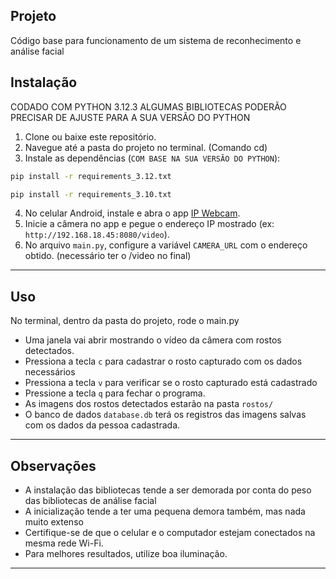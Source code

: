 ## Projeto

Código base para funcionamento de um sistema de reconhecimento e análise facial

## Instalação

CODADO COM PYTHON 3.12.3 ALGUMAS BIBLIOTECAS PODERÃO PRECISAR DE AJUSTE PARA A SUA VERSÃO DO PYTHON

1. Clone ou baixe este repositório.
2. Navegue até a pasta do projeto no terminal. (Comando cd)
3. Instale as dependências (`COM BASE NA SUA VERSÃO DO PYTHON`):

```bash
pip install -r requirements_3.12.txt
```

```bash
pip install -r requirements_3.10.txt
```

4. No celular Android, instale e abra o app [IP Webcam](https://play.google.com/store/apps/details?id=com.pas.webcam).
5. Inicie a câmera no app e pegue o endereço IP mostrado (ex: `http://192.168.18.45:8080/video`).
6. No arquivo `main.py`, configure a variável `CAMERA_URL` com o endereço obtido. (necessário ter o /video no final)

---

## Uso

No terminal, dentro da pasta do projeto, rode o main.py

- Uma janela vai abrir mostrando o vídeo da câmera com rostos detectados.
- Pressiona a tecla `c` para cadastrar o rosto capturado com os dados necessários
- Pressiona a tecla `v` para verificar se o rosto capturado está cadastrado
- Pressione a tecla `q` para fechar o programa.
- As imagens dos rostos detectados estarão na pasta `rostos/`
- O banco de dados `database.db` terá os registros das imagens salvas com os dados da pessoa cadastrada.

---

## Observações

- A instalação das bibliotecas tende a ser demorada por conta do peso das bibliotecas de análise facial
- A inicialização tende a ter uma pequena demora também, mas nada muito extenso
- Certifique-se de que o celular e o computador estejam conectados na mesma rede Wi-Fi.
- Para melhores resultados, utilize boa iluminação.

---
